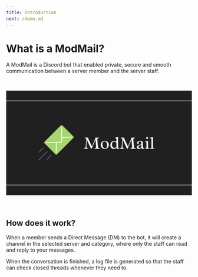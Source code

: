 ```yaml
---
title: Introduction
next: /demo.md
---
```


# What is a ModMail?

A ModMail is a Discord bot that enabled private, secure and smooth communication between a server member and the server staff.

<br/>

![](/images/ModMail_Banner.png)

<br/>

## How does it work?

When a member sends a Direct Message (DM) to the bot, it will create a channel in the selected server and category, where only the staff can read and reply to your messages.

When the conversation is finished, a log file is generated so that the staff can check closed threads whenever they need to.